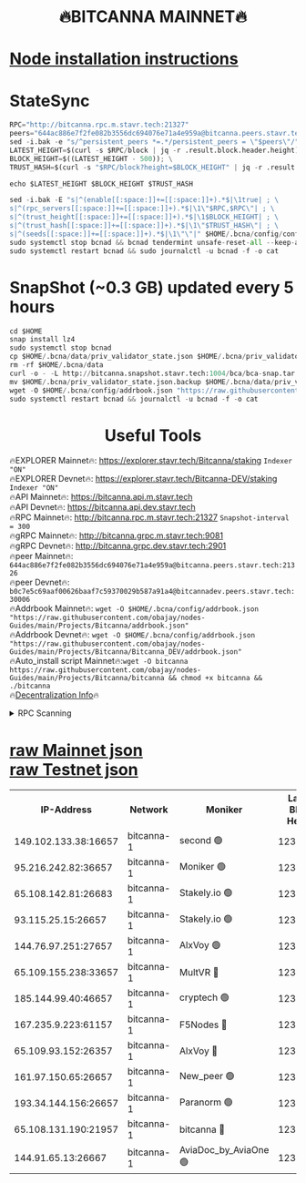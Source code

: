 <h1 align="center"> 🔥BITCANNA MAINNET🔥</h1>


[Node installation instructions](https://github.com/obajay/nodes-Guides/tree/main/Projects/Bitcanna)
=

# StateSync
```python
RPC="http://bitcanna.rpc.m.stavr.tech:21327"
peers="644ac886e7f2fe082b3556dc694076e71a4e959a@bitcanna.peers.stavr.tech:21326"
sed -i.bak -e "s/^persistent_peers *=.*/persistent_peers = \"$peers\"/" $HOME/.bcna/config/config.toml
LATEST_HEIGHT=$(curl -s $RPC/block | jq -r .result.block.header.height); \
BLOCK_HEIGHT=$((LATEST_HEIGHT - 500)); \
TRUST_HASH=$(curl -s "$RPC/block?height=$BLOCK_HEIGHT" | jq -r .result.block_id.hash)

echo $LATEST_HEIGHT $BLOCK_HEIGHT $TRUST_HASH

sed -i.bak -E "s|^(enable[[:space:]]+=[[:space:]]+).*$|\1true| ; \
s|^(rpc_servers[[:space:]]+=[[:space:]]+).*$|\1\"$RPC,$RPC\"| ; \
s|^(trust_height[[:space:]]+=[[:space:]]+).*$|\1$BLOCK_HEIGHT| ; \
s|^(trust_hash[[:space:]]+=[[:space:]]+).*$|\1\"$TRUST_HASH\"| ; \
s|^(seeds[[:space:]]+=[[:space:]]+).*$|\1\"\"|" $HOME/.bcna/config/config.toml
sudo systemctl stop bcnad && bcnad tendermint unsafe-reset-all --keep-addr-book
sudo systemctl restart bcnad && sudo journalctl -u bcnad -f -o cat
```
# SnapShot (~0.3 GB) updated every 5 hours
```python
cd $HOME
snap install lz4
sudo systemctl stop bcnad
cp $HOME/.bcna/data/priv_validator_state.json $HOME/.bcna/priv_validator_state.json.backup
rm -rf $HOME/.bcna/data
curl -o - -L http://bitcanna.snapshot.stavr.tech:1004/bca/bca-snap.tar.lz4 | lz4 -c -d - | tar -x -C $HOME/.bcna --strip-components 2
mv $HOME/.bcna/priv_validator_state.json.backup $HOME/.bcna/data/priv_validator_state.json
wget -O $HOME/.bcna/config/addrbook.json "https://raw.githubusercontent.com/obajay/nodes-Guides/main/Projects/Bitcanna/addrbook.json"
sudo systemctl restart bcnad && journalctl -u bcnad -f -o cat
```

 <h1 align="center"> Useful Tools</h1>

🔥EXPLORER Mainnet🔥:    https://explorer.stavr.tech/Bitcanna/staking          `Indexer "ON"` \
🔥EXPLORER Devnet🔥:     https://explorer.stavr.tech/Bitcanna-DEV/staking     `Indexer "ON"` \
🔥API Mainnet🔥:         https://bitcanna.api.m.stavr.tech \
🔥API Devnet🔥:          https://bitcanna.api.dev.stavr.tech \
🔥RPC Mainnet🔥:         http://bitcanna.rpc.m.stavr.tech:21327         `Snapshot-interval = 300` \
🔥gRPC Mainnet🔥:        http://bitcanna.grpc.m.stavr.tech:9081 \
🔥gRPC Devnet🔥:         http://bitcanna.grpc.dev.stavr.tech:2901 \
🔥peer Mainnet🔥:        `644ac886e7f2fe082b3556dc694076e71a4e959a@bitcanna.peers.stavr.tech:21326` \
🔥peer Devnet🔥:         `b0c7e5c69aaf00626baaf7c59370029b587a91a4@bitcannadev.peers.stavr.tech:30006` \
🔥Addrbook Mainnet🔥:    ```wget -O $HOME/.bcna/config/addrbook.json "https://raw.githubusercontent.com/obajay/nodes-Guides/main/Projects/Bitcanna/addrbook.json"``` \
🔥Addrbook Devnet🔥:    ```wget -O $HOME/.bcna/config/addrbook.json "https://raw.githubusercontent.com/obajay/nodes-Guides/main/Projects/Bitcanna/Bitcanna_DEV/addrbook.json"``` \
🔥Auto_install script Mainnet🔥:```wget -O bitcanna https://raw.githubusercontent.com/obajay/nodes-Guides/main/Projects/Bitcanna/bitcanna && chmod +x bitcanna && ./bitcanna``` \
🔥[Decentralization Info](https://github.com/obajay/StateSync-snapshots/tree/main/Projects/Bitcanna/Decentralization)🔥


<details>
<summary>RPC Scanning</summary>

<h2 align="center"> We scan nodes in real time every 4 hours. And we provide the final result of RPC endpoints.
We cannot influence the operation of these nodes in any way. </h2>


```python
If Voting Power is higher than 0 --> then the Node is a validator of the network and may be subject to attack and be a potential threat to the chain.
```
```python
We marked such validators with a red symbol
```

</details>

[raw Mainnet json](https://rpc-check.bcam.stavr.tech/bcam/rpc-bcam-result.json) \
[raw Testnet json](https://github.com/obajay/StateSync-snapshots/tree/main/Projects/Bitcanna/Rpc-Check-Testnet)
=



<table><tr><th>IP-Address</th><th>Network</th><th>Moniker</th><th>Latest Block Height</th><th>Earliest Block Height</th><th>Catching Up</th><th>Tx Index</th><th>Voting Power</th><th>Scan Time</th></tr><tr><td>149.102.133.38:16657</td><td>bitcanna-1</td><td>second 🟢</td><td>12371505</td><td>1</td><td>False</td><td>on</td><td>0</td><td>2024-01-31T08:20:49.829049837UTC</td></tr><tr><td>95.216.242.82:36657</td><td>bitcanna-1</td><td>Moniker 🟢</td><td>12371494</td><td>5776907</td><td>False</td><td>on</td><td>0</td><td>2024-01-31T08:19:48.038735269UTC</td></tr><tr><td>65.108.142.81:26683</td><td>bitcanna-1</td><td>Stakely.io 🟢</td><td>12371499</td><td>6152001</td><td>False</td><td>on</td><td>0</td><td>2024-01-31T08:20:14.055939274UTC</td></tr><tr><td>93.115.25.15:26657</td><td>bitcanna-1</td><td>Stakely.io 🟢</td><td>12371497</td><td>6520001</td><td>False</td><td>on</td><td>0</td><td>2024-01-31T08:20:07.616051689UTC</td></tr><tr><td>144.76.97.251:27657</td><td>bitcanna-1</td><td>AlxVoy 🟢</td><td>12371503</td><td>8805201</td><td>False</td><td>on</td><td>0</td><td>2024-01-31T08:20:39.105371148UTC</td></tr><tr><td>65.109.155.238:33657</td><td>bitcanna-1</td><td>MultVR 🔴</td><td>12371500</td><td>9933415</td><td>False</td><td>on</td><td>352116</td><td>2024-01-31T08:20:21.082916706UTC</td></tr><tr><td>185.144.99.40:46657</td><td>bitcanna-1</td><td>cryptech 🟢</td><td>12371493</td><td>11528001</td><td>False</td><td>on</td><td>0</td><td>2024-01-31T08:19:43.619007389UTC</td></tr><tr><td>167.235.9.223:61157</td><td>bitcanna-1</td><td>F5Nodes 🔴</td><td>12371500</td><td>12084001</td><td>False</td><td>on</td><td>570</td><td>2024-01-31T08:20:23.397477170UTC</td></tr><tr><td>65.109.93.152:26357</td><td>bitcanna-1</td><td>AlxVoy 🔴</td><td>12371505</td><td>12109301</td><td>False</td><td>on</td><td>1391754</td><td>2024-01-31T08:20:50.463124945UTC</td></tr><tr><td>161.97.150.65:26657</td><td>bitcanna-1</td><td>New_peer 🟢</td><td>12371499</td><td>12254001</td><td>False</td><td>on</td><td>0</td><td>2024-01-31T08:20:14.360394232UTC</td></tr><tr><td>193.34.144.156:26657</td><td>bitcanna-1</td><td>Paranorm 🟢</td><td>12371501</td><td>12271301</td><td>False</td><td>on</td><td>0</td><td>2024-01-31T08:20:28.222372137UTC</td></tr><tr><td>65.108.131.190:21957</td><td>bitcanna-1</td><td>bitcanna 🔴</td><td>12371501</td><td>12271501</td><td>False</td><td>on</td><td>409370</td><td>2024-01-31T08:20:27.899076411UTC</td></tr><tr><td>144.91.65.13:26667</td><td>bitcanna-1</td><td>AviaDoc_by_AviaOne 🟢</td><td>12371502</td><td>12365701</td><td>False</td><td>on</td><td>0</td><td>2024-01-31T08:20:36.819408268UTC</td></tr></table>
